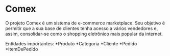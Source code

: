 # Comex #

O projeto Comex é um sistema de e-commerce marketplace. Seu objetivo é permitir que a sua base de clientes tenha acesso a vários vendedores e, assim, consolidar-se como o shopping eletrônico mais popular da internet.

Entidades importantes:
*Produto
*Categoria
*Cliente
*Pedido
*ItemDePedido

